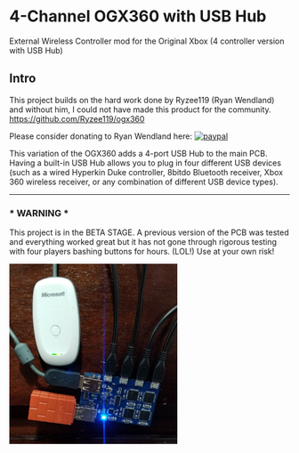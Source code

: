 # 4-Channel OGX360 with USB Hub
External Wireless Controller mod for the Original Xbox (4 controller version with USB Hub)

## Intro
This project builds on the hard work done by Ryzee119 (Ryan Wendland) and without him, I could not have made this product for the community.  https://github.com/Ryzee119/ogx360

Please consider donating to Ryan Wendland here:
[![paypal](https://img.shields.io/badge/Donate-PayPal-green.svg)](https://www.paypal.com/cgi-bin/webscr?cmd=_donations&business=49HV7N8QH9KQ8&currency_code=AUD&source=url)<br>

This variation of the OGX360 adds a 4-port USB Hub to the main PCB.  Having a built-in USB Hub allows you to plug in four different USB devices (such as a wired Hyperkin Duke controller, 8bitdo Bluetooth receiver, Xbox 360 wireless receiver, or any combination of different USB device types).

----------

### * WARNING *
This project is in the BETA STAGE.  A previous version of the PCB was tested and everything worked great but it has not gone through rigorous testing with four players bashing buttons for hours.  (LOL!)  Use at your own risk!

<img src="./Images/Assembled.jpg" width="60%"/> 

